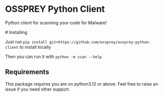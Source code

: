 # OSSPREY Python Client
Python client for scanning your code for Malware!

# Installing

Just run `pip install git+https://github.com/ossprey/ossprey-python-client` to install locally

Then you can run it with `python -m scan --help`

## Requirements

This package requires you are on python3.12 or above. Feel free to raise an issue if you need other support.
